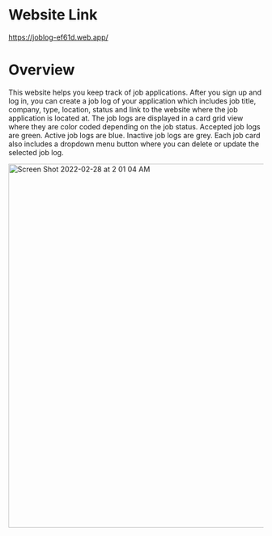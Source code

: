 # Website Link
https://joblog-ef61d.web.app/

# Overview
This website helps you keep track of job applications. After you sign up and log in, you can create a job log of your application which includes job title, company, type, location, status and link to the website where the job application is located at. The job logs are displayed in a card grid view where they are color coded depending on the job status. Accepted job logs are green. Active job logs are blue. Inactive job logs are grey. Each job card also includes a dropdown menu button where you can delete or update the selected job log.

<img width="720" alt="Screen Shot 2022-02-28 at 2 01 04 AM" src="https://user-images.githubusercontent.com/54912970/155963531-e319a814-022e-4697-87b0-55eb17b73b97.png">
